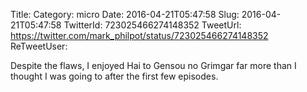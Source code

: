 Title: 
Category: micro
Date: 2016-04-21T05:47:58
Slug: 2016-04-21T05:47:58
TwitterId: 723025466274148352
TweetUrl: https://twitter.com/mark_philpot/status/723025466274148352
ReTweetUser: 

Despite the flaws, I enjoyed Hai to Gensou no Grimgar far more than I thought I was going to after the first few episodes.